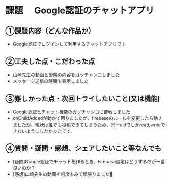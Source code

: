 # 課題　 Google認証のチャットアプリ

## ①課題内容（どんな作品か）
- Google認証でログインして利用するチャットアプリです

## ②工夫した点・こだわった点
- 山崎先生の動画と授業の内容をガッチャンコしました
- メッセージ送信の時間も表示しました

## ③難しかった点・次回トライしたいこと(又は機能)
- Google認証とチャット機能のガッチャンコに苦戦しました
- onChildAddedが動かず困りましたが、firebaseのルールを変更したら動きましたが、現状は誰でも投稿できてしまうため、同一uidでしかread,writeできないようにしたかったです。

## ④質問・疑問・感想、シェアしたいこと等なんでも
- [疑問]Google認証でチャットを作るとき、Firebase設定はどうするのが一番良いのか？
- [感想]山崎先生の動画を何度もみて頑張りました🙋
